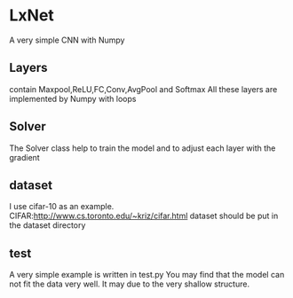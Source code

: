 # LxNet
A very simple CNN with Numpy

## Layers

contain Maxpool,ReLU,FC,Conv,AvgPool and Softmax
All these layers are implemented by Numpy with loops


## Solver

The Solver class help to train the model and to adjust each layer with the gradient 

## dataset

I use cifar-10 as an example. CIFAR:http://www.cs.toronto.edu/~kriz/cifar.html
dataset should be put in the dataset directory

## test

A very simple example is written in test.py
You may find that the model can not fit the data very well.
It may due to the very shallow structure.
